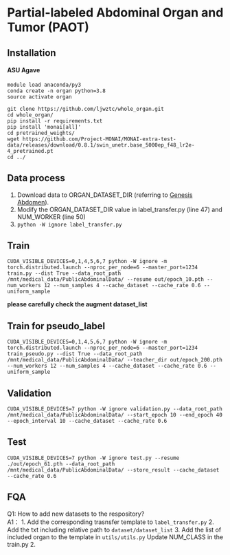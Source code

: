 # Partial-labeled Abdominal Organ and Tumor (PAOT)
## Installation

#### ASU Agave
```
module load anaconda/py3
conda create -n organ python=3.8
source activate organ
```

```
git clone https://github.com/ljwztc/whole_organ.git
cd whole_organ/
pip install -r requirements.txt
pip install 'monai[all]'
cd pretrained_weights/
wget https://github.com/Project-MONAI/MONAI-extra-test-data/releases/download/0.8.1/swin_unetr.base_5000ep_f48_lr2e-4_pretrained.pt
cd ../
```

## Data process
1. Download data to ORGAN_DATASET_DIR (referring to [Genesis Abdomen](https://github.com/MrGiovanni/GenesisLung#1-download-data-assembly-1)).
2. Modify the ORGAN_DATASET_DIR value in label_transfer.py (line 47) and NUM_WORKER (line 50)
3. ```python -W ignore label_transfer.py```


## Train
```
CUDA_VISIBLE_DEVICES=0,1,4,5,6,7 python -W ignore -m torch.distributed.launch --nproc_per_node=6 --master_port=1234 train.py --dist True --data_root_path /mnt/medical_data/PublicAbdominalData/ --resume out/epoch_10.pth --num_workers 12 --num_samples 4 --cache_dataset --cache_rate 0.6 --uniform_sample
```
**please carefully check the augment dataset_list**

## Train for pseudo_label
```
CUDA_VISIBLE_DEVICES=0,1,4,5,6,7 python -W ignore -m torch.distributed.launch --nproc_per_node=6 --master_port=1234 train_pseudo.py --dist True --data_root_path /mnt/medical_data/PublicAbdominalData/ --teacher_dir out/epoch_200.pth --num_workers 12 --num_samples 4 --cache_dataset --cache_rate 0.6 --uniform_sample
```

## Validation
```
CUDA_VISIBLE_DEVICES=7 python -W ignore validation.py --data_root_path /mnt/medical_data/PublicAbdominalData/ --start_epoch 10 --end_epoch 40 --epoch_interval 10 --cache_dataset --cache_rate 0.6
```

## Test
```
CUDA_VISIBLE_DEVICES=7 python -W ignore test.py --resume ./out/epoch_61.pth --data_root_path /mnt/medical_data/PublicAbdominalData/ --store_result --cache_dataset --cache_rate 0.6
```

## FQA

Q1: How to add new datasets to the respository?  
A1： 1. Add the corresponding trasnsfer template to `label_transfer.py` 2. Add the txt including relative path to `dataset/dataset_list` 3. Add the list of included organ to the template in `utils/utils.py` Update NUM_CLASS in the train.py 
2. 
